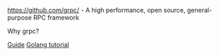 https://github.com/grpc/ - A high performance, open source, general-purpose RPC framework

Why grpc? 

[Guide](https://grpc.io/docs/guides/)
[Golang tutorial](https://grpc.io/docs/quickstart/go.html)
